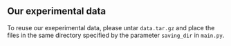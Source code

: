 ## Our experimental data
To reuse our exeperimental data, please untar `data.tar.gz` and place the files in the same directory specified by the parameter `saving_dir` in `main.py`.
